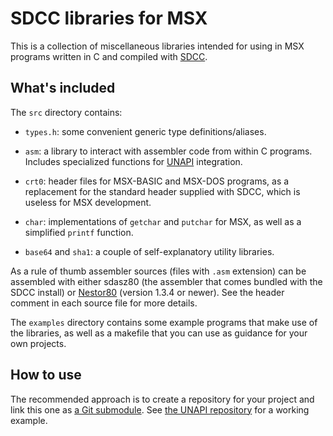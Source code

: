 # SDCC libraries for MSX

This is a collection of miscellaneous libraries intended for using in MSX programs written in C and compiled with [SDCC](https://sdcc.sourceforge.net/).


## What's included

The `src` directory contains:

* `types.h`: some convenient generic type definitions/aliases.

* `asm`: a library to interact with assembler code from within C programs. Includes specialized functions for [UNAPI](https://github.com/Konamiman/MSX-UNAPI-specification) integration.

* `crt0`: header files for MSX-BASIC and MSX-DOS programs, as a replacement for the standard header supplied with SDCC, which is useless for MSX development.

* `char`: implementations of `getchar` and `putchar` for MSX, as well as a simplified `printf` function.

* `base64` and `sha1`: a couple of self-explanatory utility libraries.

As a rule of thumb assembler sources (files with `.asm` extension) can be assembled with either sdasz80 (the assembler that comes bundled with the SDCC install) or [Nestor80](https://github.com/Konamiman/Nestor80) (version 1.3.4 or newer). See the header comment in each source file for more details.

The `examples` directory contains some example programs that make use of the libraries, as well as a makefile that you can use as guidance for your own projects.


## How to use

The recommended approach is to create a repository for your project and link this one as [a Git submodule](https://github.blog/open-source/git/working-with-submodules/). See [the UNAPI repository](https://github.com/Konamiman/MSX-UNAPI-specification) for a working example.

